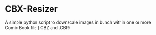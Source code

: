 # CBX-Resizer
A simple python script to downscale images in bunch within one or more Comic Book file (.CBZ and .CBR)

